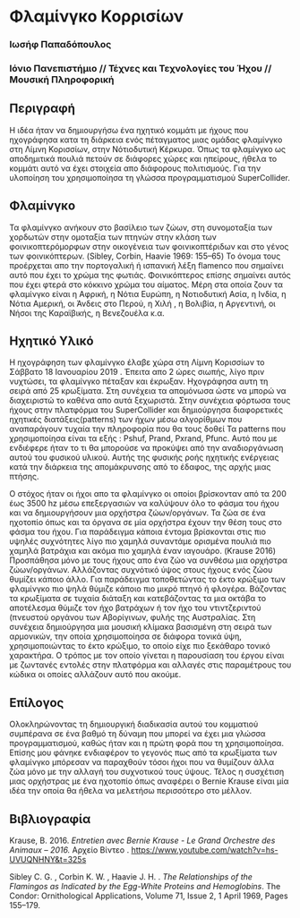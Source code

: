# Φλαμίνγκο Κορρισίων

### Ιωσήφ Παπαδόπουλος
### Ιόνιο Πανεπιστήμιο // Τέχνες και Τεχνολογίες του Ήχου // Μουσική Πληροφορική 

## Περιγραφή

Η ιδέα ήταν να δημιουργήσω ένα ηχητικό κομμάτι με ήχους που ηχογράφησα κατα τη διάρκεια ενός πέταγματος μιας ομάδας φλαμίνγκο στη Λίμνη Κορισσίων, στην Νότιοδυτική Κέρκυρα. Όπως τα φλαμίνγκο ως αποδημιτικά πουλιά πετούν σε διάφορες χώρες και ηπείρους, ήθελα το κομμάτι αυτό να έχει στοιχεία απο διάφορους πολιτισμούς. Για την υλοποίηση του χρησιμοποίησα τη γλώσσα προγραμματισμού SuperCollider.

## Φλαμίνγκο

Τα φλαμίνγκο ανήκουν στο βασίλειο των ζώων, στη συνομοταξία των χορδωτών στην ομοταξία των πτηνών στην κλάση των φοινικοπτερόμορφων στην οικογένεια των φοινικοπτέριδων και στο γένος των φοινικόπτερων. (Sibley, Corbin, Haavie 1969: 155–65)   Το όνομα τους προέρχεται απο την πορτογαλική ή ισπανική λέξη flamenco που σημαίνει αυτό που έχει το χρώμα της φωτιάς. Φοινικόπτερος επίσης σημαίνει αυτός που έχει φτερά στο κόκκινο χρώμα του αίματος. Μέρη στα οποία ζουν τα φλαμίνγκο είναι η Αφρική, η Νότια Ευρώπη, η Νοτιοδυτική Ασία,  η Ινδία, η Νότια  Αμερική, οι Άνδεις στο Περού, η Χιλή , η Βολιβία, η Αργεντινή, οι Νήσοι της Καραϊβικής, η Βενεζουέλα κ.α.

##   Ηχητικό Υλικό

Η ηχογράφηση των φλαμίνγκο έλαβε χώρα στη Λίμνη Κορισσίων το Σάββατο 18 Ιανουαρίου 2019 . Έπειτα απο 2 ώρες σιωπής, λίγο πριν νυχτώσει, τα φλαμίνγκο πέταξαν και έκρωξαν. Ηχογράφησα αυτη τη σειρά από 25 κρωξίματα. Στη συνέχεια τα απομόνωσα  ώστε να μπορώ να  διαχειριστώ το καθένα απο αυτά ξεχωριστά. Στην συνέχεια φόρτωσα τους ήχους στην πλατφόρμα του SuperCollider και δημιούργησα διαφορετικές ηχητικές διατάξεις(patterns) των ήχων μέσω αλγορίθμων που αναπαράγουν τυχαία την πληροφορία που θα τους δοθεί Τα patterns που χρησιμοποίησα είναι τα εξής : Pshuf, Prand, Pxrand, Pfunc. Αυτό που με ενδιέφερε ήταν το τι θα μπορούσε να προκύψει από την αναδιοργάνωση αυτού του φυσικού υλικού. Aυτής της φυσικής ροής ηχητικής ενέργειας κατά την διάρκεια της απομάκρυνσης  από το έδαφος, της αρχής μιας πτήσης. 

O στόχος ήταν οι ήχοι απο τα φλαμίνγκο οι οποίοι βρίσκονταν από τα 200 έως 3500 hz μέσω επεξεργασιών να καλύψουν όλο το φάσμα του ήχου και να δημιουργήσουν μια ορχήστρα ζώων/oργάνων. Τα ζώα σε ένα ηχοτοπίο όπως και τα όργανα σε μία ορχήστρα έχουν την θέση τους στο φάσμα του ήχου. Για παράδειγμα κάποια έντομα  βρίσκονται στις πιο υψηλές συχνότητες λίγο πιο χαμηλά συναντάμε ορισμένα πουλιά πιο χαμηλά βατράχια και ακόμα πιο χαμηλά έναν ιαγουάρο. (Krause  2016) Προσπάθησα μόνο με τους ήχους απο ένα ζώο να συνθέσω μια ορχήστρα ζώων/οργάνων. Αλλάζοντας συχνότικό ύψος στους ήχους ενός ζώου θυμίζει κάποιο άλλο. Για παράδειγμα τοποθετώντας το έκτο κρώξιμο των φλαμίνγκο πιο ψηλά θύμιζε κάποιο πιο μικρό πτηνό ή φλογέρα. Βάζοντας τα κρωξίματα σε τυχαία διάταξη και κατεβάζοντας τα μια οκτάβα το αποτέλεσμα θύμιζε τον ήχο βατράχων ή τον ήχο του ντιντζεριντού (πνευστού οργάνου των Αβορίγινων, φυλής της Αυστραλίας. Στη συνέχεια δημιούργησα μια μουσική κλίμακα βασισμένη στη σειρά των αρμονικών, την οποία χρησιμοποίησα σε διάφορα τονικά ύψη, χρησιμοποιώντας το έκτο κρώξιμο, το οποίο είχε πιο ξεκάθαρο τονικό χαρακτήρα. Ο τρόπος με τον οποίο γίνεται η παρουσίαση του έργου είναι με ζωντανές εντολές στην πλατφόρμα και αλλαγές στις παραμέτρους του κώδικα οι οποίες αλλάζουν αυτό που ακούμε.

## Επίλογος
Ολοκληρώνοντας τη δημιουργική διαδικασία αυτού του κομματιού συμπέρανα σε ένα βαθμό τη δύναμη που μπορεί να έχει μια γλώσσα προγραμματισμού, καθώς ήταν και η πρώτη φορά που τη χρησιμοποίησα. Επίσης μου φάνηκε ενδιαφέρον το γεγονός πως από τα κρωξίματα των φλαμίνγκο μπόρεσαν να παραχθούν τόσοι ήχοι που να θυμίζουν άλλα ζώα μόνο με την αλλαγή του συχνοτικού τους ύψους. Τέλος η συσχέτιση μιας ορχήστρας με ένα ηχοτοπίο όπως αναφέρει ο Bernie Krause είναι μία ιδέα την οποία θα ήθελα να μελετήσω περισσότερο στο μέλλον.

## Βιβλιογραφία


Krause, B. 2016. *Entretien avec Bernie Krause - Le Grand Orchestre des Animaux – 2016.*  Αρχείο Βίντεο . https://www.youtube.com/watch?v=hs-UVUQNHNY&t=325s

Sibley C. G. ,  Corbin K. W. , Haavie J. H. . *The Relationships of the Flamingos as Indicated by the Egg-White Proteins and Hemoglobins*. The Condor: Ornithological Applications, Volume 71, Issue 2, 1 April 1969, Pages 155–179.


